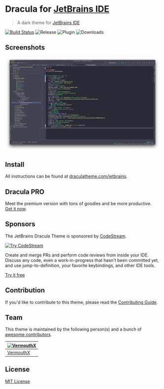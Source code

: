 # Dracula for [JetBrains IDE](https://www.jetbrains.com/)

> A dark theme for [JetBrains IDE](https://www.jetbrains.com/)

[![Build Status](https://dev.azure.com/draculatheme/dracula-theme/_apis/build/status/dracula.jetbrains?branchName=master)](https://dev.azure.com/draculatheme/dracula-theme/_build/latest?definitionId=2&branchName=master)
![Release](https://img.shields.io/github/release/WhiteVermouth/jetbrains-dracula.svg)
![Plugin](https://img.shields.io/jetbrains/plugin/v/com.vermouthx.idea.svg)
![Downloads](https://img.shields.io/jetbrains/plugin/d/com.vermouthx.idea.svg)

## Screenshots

![Screenshot](./screenshot.png)

## Install

All instructions can be found at [draculatheme.com/jetbrains](https://draculatheme.com/jetbrains).

## Dracula PRO

Meet the premium version with tons of goodies and be more productive. [Get it now](https://gumroad.com/a/477820019).

## Sponsors

The JetBrains Dracula Theme is sponsored by [CodeStream](https://sponsorlink.codestream.com/?utm_source=jbmarket&amp;utm_campaign=jbdracula&amp;utm_medium=banner).

[![Try CodeStream](https://alt-images.codestream.com/codestream_logo_jbdracula.png)](https://sponsorlink.codestream.com/?utm_source=jbmarket&amp;utm_campaign=jbdracula&amp;utm_medium=banner)

Create and merge PRs and perform code reviews from inside your IDE.  Discuss any code, even a work-in-progress that hasn't been committed yet, and use jump-to-definition, your favorite keybindings, and other IDE tools.

[Try it free](https://sponsorlink.codestream.com/?utm_source=jbmarket&amp;utm_campaign=jbdracula&amp;utm_medium=banner)

## Contribution

If you'd like to contribute to this theme, please read the [Contributing Guide](./CONTRIBUTING.md).

## Team

This theme is maintained by the following person(s) and a bunch of [awesome contributors](https://github.com/dracula/jetbrains/graphs/contributors).

|[![VermouthX](https://avatars.githubusercontent.com/u/13076049?v=3&s=70)](https://github.com/WhiteVermouth)
|---
|[VermouthX](https://github.com/WhiteVermouth)

## License

[MIT License](./LICENSE)